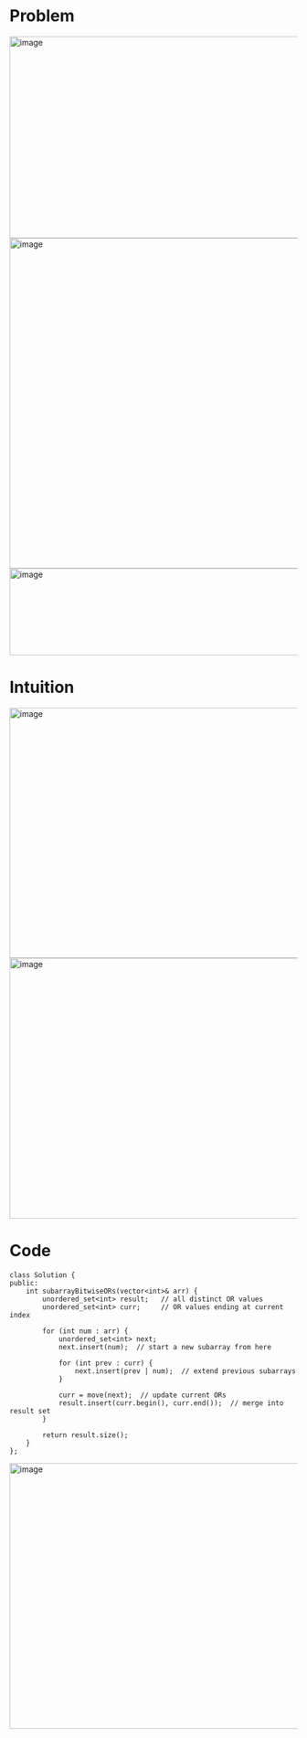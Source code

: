 # Problem 
<img width="991" height="353" alt="image" src="https://github.com/user-attachments/assets/fd6f5468-88a4-4c65-a594-8be3c2fba559" />
<img width="950" height="578" alt="image" src="https://github.com/user-attachments/assets/9cd2aeaf-eb43-4b38-b468-e3d8b06c1043" />
<img width="818" height="152" alt="image" src="https://github.com/user-attachments/assets/7c036a64-f705-4907-8682-949008877ee5" />

# Intuition
<img width="1149" height="438" alt="image" src="https://github.com/user-attachments/assets/4f284888-1d87-4744-bf03-b6b41b70be16" />

<img width="971" height="456" alt="image" src="https://github.com/user-attachments/assets/748cfd7c-69a6-4e87-8718-9b36da0feb56" />

# Code
```
class Solution {
public:
    int subarrayBitwiseORs(vector<int>& arr) {
        unordered_set<int> result;   // all distinct OR values
        unordered_set<int> curr;     // OR values ending at current index

        for (int num : arr) {
            unordered_set<int> next;
            next.insert(num);  // start a new subarray from here

            for (int prev : curr) {
                next.insert(prev | num);  // extend previous subarrays
            }

            curr = move(next);  // update current ORs
            result.insert(curr.begin(), curr.end());  // merge into result set
        }

        return result.size();
    }
};

```
<img width="1161" height="465" alt="image" src="https://github.com/user-attachments/assets/6bf7b6f1-f3bf-47aa-b32e-5e517db9c355" />

